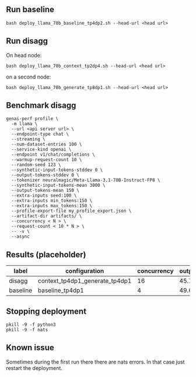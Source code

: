 

## Run baseline

```
bash deploy_llama_70b_baseline_tp4dp2.sh --head-url <head url>
```

## Run disagg

On head node:
```
bash deploy_llama_70b_context_tp2dp4.sh --head-url <head url>
```

on a second node:
```
bash deploy_llama_70b_generate_tp8dp1.sh --head-url <head url>
```


## Benchmark disagg

```
genai-perf profile \
  -m llama \
  --url <api server url> \
  --endpoint-type chat \
  --streaming \
  --num-dataset-entries 100 \
  --service-kind openai \
  --endpoint v1/chat/completions \
  --warmup-request-count 10 \
  --random-seed 123 \
  --synthetic-input-tokens-stddev 0 \
  --output-tokens-stddev 0 \
  --tokenizer neuralmagic/Meta-Llama-3.1-70B-Instruct-FP8 \
  --synthetic-input-tokens-mean 3000 \
  --output-tokens-mean 150 \
  --extra-inputs seed:100 \
  --extra-inputs min_tokens:150 \
  --extra-inputs max_tokens:150 \
  --profile-export-file my_profile_export.json \
  --artifact-dir artifacts/ \
  --concurrency < N > \
  --request-count < 10 * N > \
  -- -v \
  --async
```

## Results (placeholder)

| label    | configuration                  | concurrency | output_token_throughput_per_request | output_token_throughput_per_gpu | time_to_first_token | inter_token_latency |
|----------|--------------------------------|-------------|-------------------------------------|---------------------------------|---------------------|---------------------|
| disagg   | context_tp4dp1_generate_tp4dp1 |          16 |                         45.70218424 |                     86.75790947 |         719.2443455 |         17.47573939 |
| baseline | baseline_tp4dp1                |           4 |                         49.60947526 |                     49.60134097 |         500.9769517 |         16.93055177 |



## Stopping deployment

```
pkill -9 -f python3
pkill -9 -f nats
```


## Known issue

Sometimes during the first run there there are nats errors. In that case just restart the deployment.